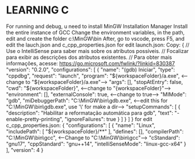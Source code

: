 

# LEARNING C

For running and debug, u need to install MinGW Installation Manager
Install the entire instance of GCC
Change the environment variables, in the path, edit and create the folder c:\MinGW\bin
After, go to vscode, press F5, and edit the lauch.json and c_cpp_properties.json
for edit launch.json:
Copy:
{
    // Use o IntelliSense para saber mais sobre os atributos possíveis.
    // Focalizar para exibir as descrições dos atributos existentes.
    // Para obter mais informações, acesse: https://go.microsoft.com/fwlink/?linkid=830387
    "version": "0.2.0",
    "configurations": [
        {
            "name": "(gdb) Iniciar",
            "type": "cppdbg",
            "request": "launch",
            "program": "${workspaceFolder}/a.exe", <--change to "${workspaceFolder}/a.exe"-->
            "args": [],
            "stopAtEntry": false,
            "cwd": "${workspaceFolder}", <--change to "{workspaceFolder}"-->
            "environment": [],
            "externalConsole": true, <--change to true-->
            "MIMode": "gdb",
            "miDebuggerPath": "C:\\MinGW\\bin\\gdb.exe", <--edit this for "C:\\MinGW\\bin\\gdb.exe", use '\\' for make a dir-->
            "setupCommands": [
                {
                    "description": "Habilitar a reformatação automática para gdb",
                    "text": "-enable-pretty-printing",
                    "ignoreFailures": true
                }
            ]
        }
    ]
}
for edit c_cpp_properties.json:
{
    "configurations": [
        {
            "name": "Linux",
            "includePath": [
                "${workspaceFolder}/**"
            ],
            "defines": [],
            "compilerPath": "C:\\MinGW\\bin\\gcc", <--Change to "C:\\MinGW\\bin\\gcc"-->
            "cStandard": "gnu17",
            "cppStandard": "gnu++14",
            "intelliSenseMode": "linux-gcc-x64"
        }
    ],
    "version": 4
}




